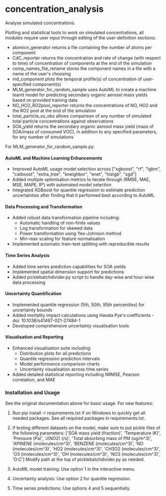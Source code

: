 # concentration_analysis
Analyse simulated concentrations.

Plotting and statistical tools to work on simulated concentrations, all modules require user input through editing of the user-definition sections:

* atomicn_generator returns a file containing the number of atoms per component
* CdC_reporter returns the concentration and rate of change (with respect to time) of concentration of components at the end of the simulation
* comp_names_file_rename stores the component names in a file with a name of the user's choosing
* ind_component plots the temporal profile(s) of concentration of user-specified component(s)
* MLM_generator_for_random_sample uses AutoML to create a machine learnt model for predicting secondary organic aerosol mass yields based on provided training data
* NO_HO2_RO2pool_reporter returns the concentrations of NO, HO2 and the RO2 pool at the end of the simulation
* total_particle_vs_obs allows comparison of any number of simulated total particle concentrations against observations
* SOA_yield returns the secondary organic aerosol mass yield (mass of SOA/mass of consumed VOC), in addition to any specified parameters, for any number of simulations 

For MLM_generator_for_random_sample.py:

#### AutoML and Machine Learning Enhancements
- Improved AutoML usage model selection across ["xgboost", "rf", "lgbm", "catboost", "extra_tree", 
                               "kneighbor", "enet", "histgb", "sgd"]
- Added multiple optimisation metrics to iterate through (RMSE, MAE, MSE, MAPE, R²) with automated model selection
- Integrated XGBoost for quantile regression to estimate prediction uncertainties after finding that it performed best according to AutoML.

#### Data Processing and Transformation
- Added robust data transformation pipeline including:
  - Automatic handling of non-finite values
  - Log transformation for skewed data
  - Power transformation using Yeo-Johnson method
  - Min-max scaling for feature normalisation
- Implemented automatic train-test splitting with reproducible results

#### Time Series Analysis
- Added time series prediction capabilities for SOA yields 
- Implemented spatial dimension support for predictions
- Added picklebatchdivider.py script to handle day-wise and hour-wise data processing

#### Uncertainty Quantification
- Implemented quantile regression (5th, 50th, 95th percentiles) for uncertainty bounds
- Added mortality impact calculations using Havala Pye's coefficients - doi: 10.1038/s41467-021-27484-1
- Developed comprehensive uncertainty visualisation tools

#### Visualisation and Reporting
- Enhanced visualisation suite including:
  - Distribution plots for all predictions
  - Quantile regression prediction intervals
  - Model performance comparison charts
  - Uncertainty visualisation across time series
- Added detailed statistical reporting including NRMSE, Pearson correlation, and MAE

### Installation and Usage
See the original documentation above for basic usage. For new features:
1. Run pip install -r requirements.txt if on Windows to quickly get all needed packages. See all required packages in requirements.txt.

2. If testing different datasets on the model, make sure to put pickle files of the following parameters:
['SOA mass yield (fraction)', 'Temperature (K)', 'Pressure (Pa)', 'J(NO2) (/s)', 'Total absorbing mass of PM (ug/m^3)', 'APINENE (molecules/cm^3)', 'BENZENE (molecules/cm^3)', 'NO (molecules/cm^3)', 'HO2 (molecules/cm^3)', 'CH3O2 (molecules/cm^3)', 'O3 (molecules/cm^3)', 'OH (molecules/cm^3)', 'NO3 (molecules/cm^3)', 'O:C'] 
Modify path at the top of picklebatchdivider.py as needed.

3. AutoML model training: Use option 1 in the interactive menu.
4. Uncertainty analysis: Use option 2 for quantile regression.
5. Time series predictions: Use options 4 and 5 sequentially.
